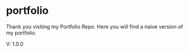 # portfolio

Thank you visiting my Portfolio Repo. Here you will find a naive version of my portfolio.

V: 1.0.0
